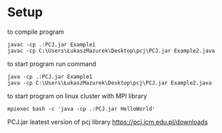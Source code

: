 # Setup

to compile program

```
javac -cp .:PCJ.jar Example1
javac -cp C:\Users\ŁukaszMazurek\Desktop\pcj\PCJ.jar Example2.java
```

to start program run command
```
java -cp .:PCJ.jar Example1
java -cp C:\Users\ŁukaszMazurek\Desktop\pcj\PCJ.jar Example2.java
```

to start program on linux cluster with MPI library
```
mpiexec bash -c 'java -cp .:PCJ.jar HelloWorld'
```

PCJ.jar leatest version of pcj library https://pcj.icm.edu.pl/downloads

